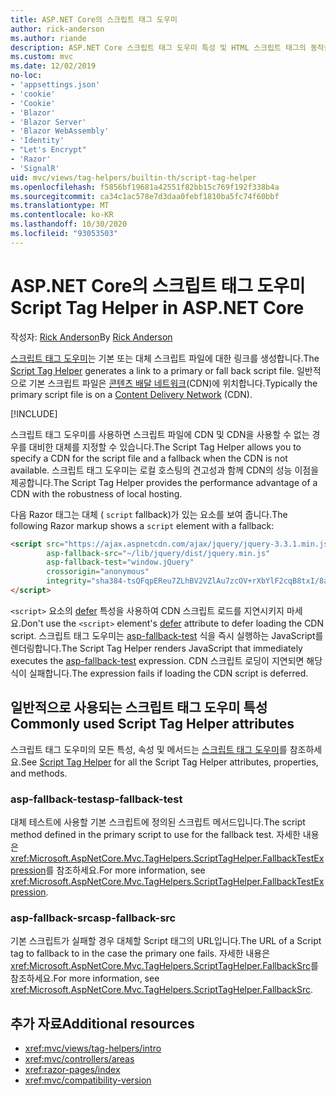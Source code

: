 ```yaml
---
title: ASP.NET Core의 스크립트 태그 도우미
author: rick-anderson
ms.author: riande
description: ASP.NET Core 스크립트 태그 도우미 특성 및 HTML 스크립트 태그의 동작을 확장할 때 각 특성이 담당하는 역할을 확인합니다.
ms.custom: mvc
ms.date: 12/02/2019
no-loc:
- 'appsettings.json'
- 'cookie'
- 'Cookie'
- 'Blazor'
- 'Blazor Server'
- 'Blazor WebAssembly'
- 'Identity'
- "Let's Encrypt"
- 'Razor'
- 'SignalR'
uid: mvc/views/tag-helpers/builtin-th/script-tag-helper
ms.openlocfilehash: f5856bf19681a42551f82bb15c769f192f338b4a
ms.sourcegitcommit: ca34c1ac578e7d3daa0febf1810ba5fc74f60bbf
ms.translationtype: MT
ms.contentlocale: ko-KR
ms.lasthandoff: 10/30/2020
ms.locfileid: "93053503"
---
```

# <a name="script-tag-helper-in-aspnet-core"></a><span data-ttu-id="e2645-103">ASP.NET Core의 스크립트 태그 도우미</span><span class="sxs-lookup"><span data-stu-id="e2645-103">Script Tag Helper in ASP.NET Core</span></span>

<span data-ttu-id="e2645-104">작성자: [Rick Anderson](https://twitter.com/RickAndMSFT)</span><span class="sxs-lookup"><span data-stu-id="e2645-104">By [Rick Anderson](https://twitter.com/RickAndMSFT)</span></span>

<span data-ttu-id="e2645-105">[스크립트 태그 도우미](xref:Microsoft.AspNetCore.Mvc.TagHelpers.ScriptTagHelper)는 기본 또는 대체 스크립트 파일에 대한 링크를 생성합니다.</span><span class="sxs-lookup"><span data-stu-id="e2645-105">The [Script Tag Helper](xref:Microsoft.AspNetCore.Mvc.TagHelpers.ScriptTagHelper) generates a link to a primary or fall back script file.</span></span> <span data-ttu-id="e2645-106">일반적으로 기본 스크립트 파일은 [콘텐츠 배달 네트워크](/office365/enterprise/content-delivery-networks#what-exactly-is-a-cdn)(CDN)에 위치합니다.</span><span class="sxs-lookup"><span data-stu-id="e2645-106">Typically the primary script file is on a [Content Delivery Network](/office365/enterprise/content-delivery-networks#what-exactly-is-a-cdn) (CDN).</span></span>

[!INCLUDE[](~/includes/cdn.md)]

<span data-ttu-id="e2645-107">스크립트 태그 도우미를 사용하면 스크립트 파일에 CDN 및 CDN을 사용할 수 없는 경우를 대비한 대체를 지정할 수 있습니다.</span><span class="sxs-lookup"><span data-stu-id="e2645-107">The Script Tag Helper allows you to specify a CDN for the script file and a fallback when the CDN is not available.</span></span> <span data-ttu-id="e2645-108">스크립트 태그 도우미는 로컬 호스팅의 견고성과 함께 CDN의 성능 이점을 제공합니다.</span><span class="sxs-lookup"><span data-stu-id="e2645-108">The Script Tag Helper provides the performance advantage of a CDN with the robustness of local hosting.</span></span>

<span data-ttu-id="e2645-109">다음 Razor 태그는 대체 ( `script` fallback)가 있는 요소를 보여 줍니다.</span><span class="sxs-lookup"><span data-stu-id="e2645-109">The following Razor markup shows a `script` element with a fallback:</span></span>

```html
<script src="https://ajax.aspnetcdn.com/ajax/jquery/jquery-3.3.1.min.js"
        asp-fallback-src="~/lib/jquery/dist/jquery.min.js"
        asp-fallback-test="window.jQuery"
        crossorigin="anonymous"
        integrity="sha384-tsQFqpEReu7ZLhBV2VZlAu7zcOV+rXbYlF2cqB8txI/8aZajjp4Bqd+V6D5IgvKT">
</script>
```

<span data-ttu-id="e2645-110">`<script>` 요소의 [defer](https://developer.mozilla.org/docs/Web/HTML/Element/script) 특성을 사용하여 CDN 스크립트 로드를 지연시키지 마세요.</span><span class="sxs-lookup"><span data-stu-id="e2645-110">Don't use the `<script>` element's [defer](https://developer.mozilla.org/docs/Web/HTML/Element/script) attribute to defer loading the CDN script.</span></span> <span data-ttu-id="e2645-111">스크립트 태그 도우미는 [asp-fallback-test](#asp-fallback-test) 식을 즉시 실행하는 JavaScript를 렌더링합니다.</span><span class="sxs-lookup"><span data-stu-id="e2645-111">The Script Tag Helper renders JavaScript that immediately executes the [asp-fallback-test](#asp-fallback-test) expression.</span></span> <span data-ttu-id="e2645-112">CDN 스크립트 로딩이 지연되면 해당 식이 실패합니다.</span><span class="sxs-lookup"><span data-stu-id="e2645-112">The expression fails if loading the CDN script is deferred.</span></span>

## <a name="commonly-used-script-tag-helper-attributes"></a><span data-ttu-id="e2645-113">일반적으로 사용되는 스크립트 태그 도우미 특성</span><span class="sxs-lookup"><span data-stu-id="e2645-113">Commonly used Script Tag Helper attributes</span></span>

<span data-ttu-id="e2645-114">스크립트 태그 도우미의 모든 특성, 속성 및 메서드는 [스크립트 태그 도우미](xref:Microsoft.AspNetCore.Mvc.TagHelpers.ScriptTagHelper)를 참조하세요.</span><span class="sxs-lookup"><span data-stu-id="e2645-114">See [Script Tag Helper](xref:Microsoft.AspNetCore.Mvc.TagHelpers.ScriptTagHelper) for all the Script Tag Helper attributes, properties, and methods.</span></span>

### <a name="asp-fallback-test"></a><span data-ttu-id="e2645-115">asp-fallback-test</span><span class="sxs-lookup"><span data-stu-id="e2645-115">asp-fallback-test</span></span>

<span data-ttu-id="e2645-116">대체 테스트에 사용할 기본 스크립트에 정의된 스크립트 메서드입니다.</span><span class="sxs-lookup"><span data-stu-id="e2645-116">The script method defined in the primary script to use for the fallback test.</span></span> <span data-ttu-id="e2645-117">자세한 내용은 <xref:Microsoft.AspNetCore.Mvc.TagHelpers.ScriptTagHelper.FallbackTestExpression>를 참조하세요.</span><span class="sxs-lookup"><span data-stu-id="e2645-117">For more information, see <xref:Microsoft.AspNetCore.Mvc.TagHelpers.ScriptTagHelper.FallbackTestExpression>.</span></span>

### <a name="asp-fallback-src"></a><span data-ttu-id="e2645-118">asp-fallback-src</span><span class="sxs-lookup"><span data-stu-id="e2645-118">asp-fallback-src</span></span>

<span data-ttu-id="e2645-119">기본 스크립트가 실패할 경우 대체할 Script 태그의 URL입니다.</span><span class="sxs-lookup"><span data-stu-id="e2645-119">The URL of a Script tag to fallback to in the case the primary one fails.</span></span> <span data-ttu-id="e2645-120">자세한 내용은 <xref:Microsoft.AspNetCore.Mvc.TagHelpers.ScriptTagHelper.FallbackSrc>를 참조하세요.</span><span class="sxs-lookup"><span data-stu-id="e2645-120">For more information, see <xref:Microsoft.AspNetCore.Mvc.TagHelpers.ScriptTagHelper.FallbackSrc>.</span></span>

## <a name="additional-resources"></a><span data-ttu-id="e2645-121">추가 자료</span><span class="sxs-lookup"><span data-stu-id="e2645-121">Additional resources</span></span>

* <xref:mvc/views/tag-helpers/intro>
* <xref:mvc/controllers/areas>
* <xref:razor-pages/index>
* <xref:mvc/compatibility-version>
